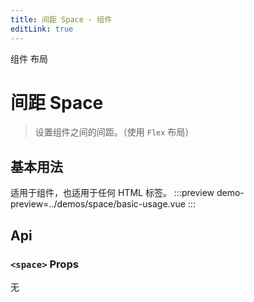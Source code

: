 ```yaml
---
title: 间距 Space - 组件
editLink: true
---
```


<ap-breadcrumb>
  <ap-breadcrumb-item>组件</ap-breadcrumb-item>
  <ap-breadcrumb-item>布局</ap-breadcrumb-item>
</ap-breadcrumb>

# 间距 Space
> 设置组件之间的间距。（使用 `Flex` 布局）

## 基本用法
适用于组件，也适用于任何 HTML 标签。
:::preview
demo-preview=../demos/space/basic-usage.vue
:::

## Api
### `<space>` Props
无
